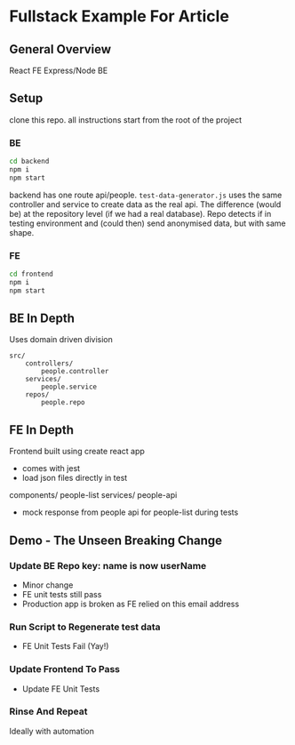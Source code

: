# Fullstack Example For Article

## General Overview

React FE
Express/Node BE

## Setup

clone this repo. all instructions start from the root of the project

### BE

```bash
cd backend
npm i
npm start
```

backend has one route api/people.
`test-data-generator.js` uses the same controller and service to create data as the real api.
The difference (would be) at the repository level (if we had a real database).
Repo detects if in testing environment and (could then) send anonymised data, but with same shape.

### FE

```bash
cd frontend
npm i
npm start
```

## BE In Depth

Uses domain driven division

```text
src/
    controllers/
        people.controller
    services/
        people.service
    repos/
        people.repo
```

## FE In Depth

Frontend built using create react app

- comes with jest
- load json files directly in test

components/
    people-list
services/
    people-api

- mock response from people api for people-list during tests

## Demo - The Unseen Breaking Change

### Update BE Repo key: name is now userName

- Minor change
- FE unit tests still pass
- Production app is broken as FE relied on this email address

### Run Script to Regenerate test data

- FE Unit Tests Fail (Yay!)

### Update Frontend To Pass

- Update FE Unit Tests

### Rinse And Repeat

Ideally with automation
